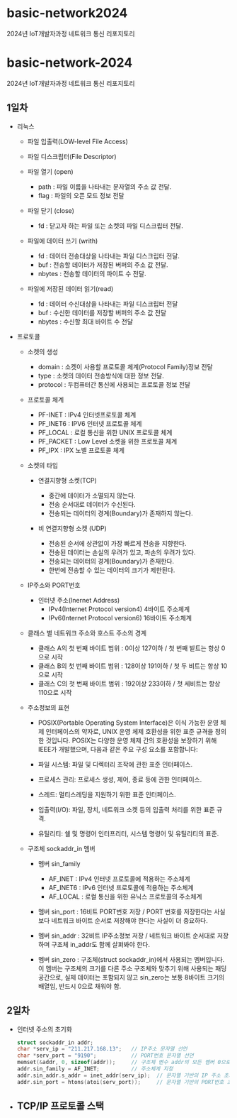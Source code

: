 # basic-network2024
2024년 IoT개발자과정 네트워크 통신 리포지토리

# basic-network-2024
2024년 IoT개발자과정 네트워크 통신 리포지토리


## 1일차

- 리눅스
    - 파일 입출력(LOW-level File Access)
    - 파일 디스크립터(File Descriptor)
    - 파일 열기 (open)
        - path : 파일 이름을 나타내는 문자열의 주소 값 전달.
        - flag : 파일의 오픈 모드 정보 전달
    
    - 파일 닫기 (close)
        - fd : 닫고자 하는 파일 또는 소켓의 파일 디스크립터 전달.

    - 파일에 데이터 쓰기 (writh)
        - fd : 데이터 전송대상을 나타내는 파일 디스크립터 전달.
        - buf : 전송할 데이터가 저장된 버퍼의 주소 값 전달.
        - nbytes : 전송할 데이터의 파이트 수 전달.

    - 파일에 저장된 데이터 읽기(read)
        - fd : 데이터 수신대상을 나타내는 파일 디스크립터 전달
        - buf : 수신한 데이터를 저장할 버퍼의 주소 값 전달
        - nbytes : 수신할 최대 바이트 수 전달

- 프로토콜
    - 소켓의 생성
        - domain : 소켓이 사용할 프로토콜 체계(Protocol Family)정보 전달
        - type : 소켓의 데이터 전송방식에 대한 정보 전달.
        - protocol : 두컴퓨터간 통신에 사용되는 프로토콜 정보 전달

    - 프로토콜 체계
        - PF-INET : IPv4 인터넷프로토콜 체계
        - PF_INET6 : IPV6 인터넷 프로토콜 체계
        - PF_LOCAL : 로컬 통신을 위한 UNIX 프로토콜 체계
        - PF_PACKET : Low Level 소켓을 위한 프로토콜 체계
        - PF_IPX : IPX 노벨 프로토콜 체계

    - 소켓의 타입
        - 연결지향형 소켓(TCP) 
            - 중간에 데이터가 소멸되지 않는다.
            - 전송 순서대로 데이터가 수신된다.
            - 전송되는 데이터의 경계(Boundary)가 존재하지 않는다. 

        - 비 연결지향형 소켓 (UDP)
            - 전송된 순서에 상관없이 가장 빠르게 전송을 지향한다.
            - 전송된 데이터는 손실의 우려가 있고, 파손의 우려가 있다.
            - 전송되는 데이터의 경계(Boundary)가 존재한다.
            - 한번에 전송할 수 있는 데이터의 크기가 제한된다.

    - IP주소와 PORT번호
        - 인터넷 주소(Inernet Address)
            - IPv4(Internet Protocol version4)  4바이트 주소체계
            - IPv6(Internet Protocol version6)  16바이트 주소체계

    - 클래스 별 네트워크 주소와 호스트 주소의 경계
        - 클래스 A의 첫 번째 바이트 범위 : 0이상 127이하  /  첫 번째 빝트는 항상 0으로 시작
        - 클래스 B의 첫 번째 바이트 범위 : 128이상 191이하  /  첫 두 비트는 항상 10으로 시작
        - 클래스 C의 첫 번째 바이트 범위 : 192이상 233이하  /  첫 세비트는 항상 110으로 시작

    - 주소정보의 표현
        - POSIX(Portable Operating System Interface)은 이식 가능한 운영 체제 인터페이스의 약자로,
          UNIX 운영 체제 호환성을 위한 표준 규격을 정의한 것입니다.
          POSIX는 다양한 운영 체제 간의 호환성을 보장하기 위해 IEEE가 개발했으며,
          다음과 같은 주요 구성 요소를 포함합니다:

        - 파일 시스템: 파일 및 디렉터리 조작에 관한 표준 인터페이스.
        - 프로세스 관리: 프로세스 생성, 제어, 종료 등에 관한 인터페이스.
        - 스레드: 멀티스레딩을 지원하기 위한 표준 인터페이스.
        - 입출력(I/O): 파일, 장치, 네트워크 소켓 등의 입출력 처리를 위한 표준 규격.
        - 유틸리티: 쉘 및 명령어 인터프리터, 시스템 명령어 및 유틸리티의 표준.

    - 구조체 sockaddr_in 멤버
        - 멤버 sin_family
            - AF_INET : IPv4 인터넷 프로토콜에 적용하는 주소체계
            - AF_INET6 : IPv6 인터넷 프로토콜에 적용하는 주소체계
            - AF_LOCAL : 로컬 통신을 위한 유닉스 프로토콜의 주소체계

        - 멤버 sin_port : 16비트 PORT번호 저장 / PORT 번호를 저장한다는 사실 보다 네트워크 바이트 
                          순서로 저장해야 한다는 사실이 더 중요하다.
        - 멤버 sin_addr : 32비트 IP주소정보 저장 / 네트워크 바이트 순서대로 저장하며 구조체 
                          in_addr도 함께 살펴봐야 한다.
        - 멤버 sin_zero : 구조체(struct sockaddr_in)에서 사용되는 멤버입니다. 이 멤버는 구조체의 
                          크기를 다른 주소 구조체와 맞추기 위해 사용되는 패딩 공간으로,
                          실제 데이터는 포함되지 않고 sin_zero는 보통 8바이트 크기의 배열임, 반드시 0으로 채워야 함.

## 2일차

- 인터넷 주소의 초기화
    ```c
    struct sockaddr_in addr; 
    char *serv_ip = "211.217.168.13";   // IP주소 문자열 선언
    char *serv_port = "9190";           // PORT번호 문자열 선언
    memset(&addr, 0, sizeof(addr));     // 구조체 변수 addr의 모든 멤버 0으로 초기화
    addr.sin_family = AF_INET;          // 주소체계 지정
    addr.sin_addr.s_addr = inet_addr(serv_ip);  // 문자열 기반의 IP 주소 초기화
    addr.sin_port = htons(atoi(serv_port));     // 문자열 기반의 PORT번호 초기화
    ```

- TCP/IP 프로토콜 스택
    - 

        